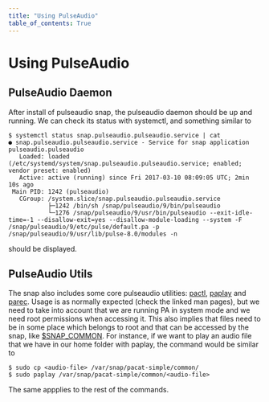 ```yaml
---
title: "Using PulseAudio"
table_of_contents: True
---
```


# Using PulseAudio

## PulseAudio Daemon

After install of pulseaudio snap, the pulseaudio daemon should be up and
running.  We can check its status with systemctl, and something similar to

```text
$ systemctl status snap.pulseaudio.pulseaudio.service | cat
● snap.pulseaudio.pulseaudio.service - Service for snap application pulseaudio.pulseaudio
   Loaded: loaded (/etc/systemd/system/snap.pulseaudio.pulseaudio.service; enabled; vendor preset: enabled)
   Active: active (running) since Fri 2017-03-10 08:09:05 UTC; 2min 10s ago
 Main PID: 1242 (pulseaudio)
   CGroup: /system.slice/snap.pulseaudio.pulseaudio.service
           ├─1242 /bin/sh /snap/pulseaudio/9/bin/pulseaudio
           └─1276 /snap/pulseaudio/9/usr/bin/pulseaudio --exit-idle-time=-1 --disallow-exit=yes --disallow-module-loading --system -F /snap/pulseaudio/9/etc/pulse/default.pa -p /snap/pulseaudio/9/usr/lib/pulse-8.0/modules -n
```

should be displayed.

## PulseAudio Utils

The snap also includes some core pulseaudio utilities:
[pactl](http://manpages.ubuntu.com/manpages/zesty/en/man1/pactl.1.html),
[paplay](http://manpages.ubuntu.com/manpages/zesty/en/man1/paplay.1.html) and
[parec](http://manpages.ubuntu.com/manpages/zesty/en/man1/parec.1.html).  Usage
is as normally expected (check the linked man pages), but we need to take into
account that we are running PA in system mode and we need root permissions when
accessing it. This also implies that files need to be in some place which
belongs to root and that can be accessed by the snap, like
[$SNAP_COMMON](https://snapcraft.io/docs/reference/env). For instance, if we
want to play an audio file that we have in our home folder with paplay, the
command would be similar to

```text
$ sudo cp <audio-file> /var/snap/pacat-simple/common/
$ sudo paplay /var/snap/pacat-simple/common/<audio-file>
```

The same appplies to the rest of the commands.
